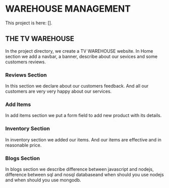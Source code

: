 # WAREHOUSE MANAGEMENT 

This project is here: [].

## THE TV WAREHOUSE

In the project directory, we create a TV WAREHOUSE website. In Home section we add a navbar, a banner, describe about our sevices and some customers reviews.

### Reviews Section

In this section we declare about our customers feedback. And all our customers are very very happy about our services.

### Add Items

In add items section we put a form field to add new product with its details.

### Inventory Section

In inventory section we added our items. And our items are effective and in reasonable price.

### Blogs Section

In blogs section we describe difference between javascript and nodejs, difference between sql and nosql databaseand when should you use nodejs and when should you use mongodb.
